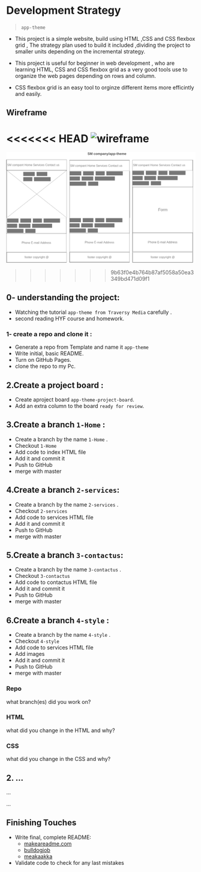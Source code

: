 # Development Strategy

> `app-theme`

<!--write a short description of your project:
- who would want to use it?
- why would they want to use it? -->

- This project is a simple website, build using HTML ,CSS and CSS flexbox grid , The strategy plan used to build it included ,dividing the project to smaller units depending on the incremental strategy.

- This project is useful for beginner in web development , who are learning HTML, CSS and CSS flexbox grid as a very good tools use to organize the web pages depending on rows and column.

- CSS flexbox grid is an easy tool to orginze different items more efficintly and easily.

## Wireframe

<!-- include a wireframe for your project in this repository, and display it here -->
<!-- wireframe.cc is a good site for getting started with wireframes -->

<<<<<<< HEAD
![wireframe](../New%20folder/Wireframe.png)
=======
![wireframe](https://github.com/samirm00/app-theme/blob/master/Wireframe.png)
>>>>>>> 9b63f0e4b764b87af5058a50ea3349bd471d09f1

## 0- understanding the project:

- Watching the tutorial `app-theme from Traversy Media` carefully .
- second reading HYF course and homework.

### 1- create a repo and clone it :

- Generate a repo from Template and name it `app-theme`
- Write initial, basic README.
- Turn on GitHub Pages.
- clone the repo to my Pc.

## 2.Create a project board :

- Create aproject board `app-theme-project-board`.
- Add an extra column to the board `ready for review`.


## 3.Create a branch `1-Home` :

- Create a branch by the name `1-Home` .
- Checkout `1-Home` 
- Add code to index HTML file
- Add it and commit it 
- Push to GitHub
- merge with master

## 4.Create a branch `2-services`:

- Create a branch by the name `2-services` .
- Checkout `2-services` 
- Add code to services HTML file
- Add it and commit it 
- Push to GitHub
- merge with master

## 5.Create a branch `3-contactus`:

- Create a branch by the name `3-contactus` .
- Checkout `3-contactus` 
- Add code to contactus HTML file
- Add it and commit it 
- Push to GitHub
- merge with master

## 6.Create a branch `4-style` :

- Create a branch by the name `4-style` .
- Checkout `4-style` 
- Add code to services HTML file
- Add images 
- Add it and commit it 
- Push to GitHub
- merge with master
### Repo

what branch(es) did you work on?

### HTML

what did you change in the HTML and why?

### CSS

what did you change in the CSS and why?

## 2. ...

...

...

## Finishing Touches

- Write final, complete README:
  - [makeareadme.com](https://www.makeareadme.com/)
  - [bulldogjob](https://bulldogjob.com/news/449-how-to-write-a-good-readme-for-your-github-project)
  - [meakaakka](https://medium.com/@meakaakka/a-beginners-guide-to-writing-a-kickass-readme-7ac01da88ab3)
- Validate code to check for any last mistakes
